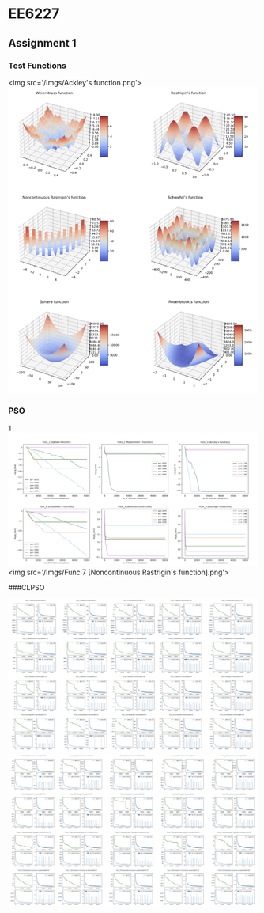 # EE6227
## Assignment 1

### Test Functions

<img src='/Imgs/Ackley's function.png'>
<img src='/Imgs/Pasted Graphic.png'>


### PSO
1
<img src='/Imgs/Func 1 [Sphere function].png'>
<img src='/Imgs/Func 7 [Noncontinuous Rastrigin's function].png'>

###CLPSO

<img src='/Imgs/Func_1 [Sphere function]W0.8.png'>
<img src='/Imgs/unc_5 [Wei.png'>